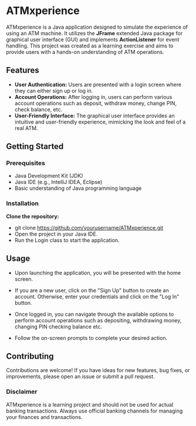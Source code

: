 # ATMxperience
ATMxperience is a Java application designed to simulate the experience of using an ATM machine. It utilizes the **JFrame** extended Java package for graphical user interface (GUI) and implements **ActionListener** for event handling. This project was created as a learning exercise and aims to provide users with a hands-on understanding of ATM operations.

## Features
* **User Authentication:** Users are presented with a login screen where they can either sign up or log in.
* **Account Operations:** After logging in, users can perform various account operations such as deposit, withdraw money, change PIN, check balance, etc.
* **User-Friendly Interface:** The graphical user interface provides an intuitive and user-friendly experience, mimicking the look and feel of a real ATM.

## Getting Started

### Prerequisites
* Java Development Kit (JDK)
* Java IDE (e.g., IntelliJ IDEA, Eclipse)
* Basic understanding of Java programming language

 ### Installation
**Clone the repository:**
* git clone https://github.com/yourusername/ATMxperience.git
* Open the project in your Java IDE.
* Run the Login class to start the application.

## Usage
* Upon launching the application, you will be presented with the home screen.

* If you are a new user, click on the "Sign Up" button to create an account. Otherwise, enter your credentials and click on the "Log In" button.

* Once logged in, you can navigate through the available options to perform account operations such as depositing, withdrawing money, changing PIN checking balance etc.

* Follow the on-screen prompts to complete your desired action.

## Contributing
Contributions are welcome! If you have ideas for new features, bug fixes, or improvements, please open an issue or submit a pull request.



### Disclaimer
ATMxperience is a learning project and should not be used for actual banking transactions. Always use official banking channels for managing your finances and transactions.

